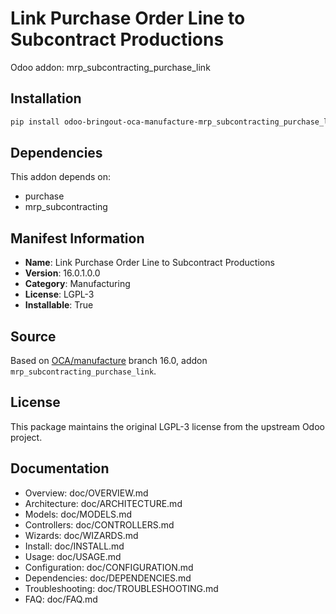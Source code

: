# Link Purchase Order Line to Subcontract Productions

Odoo addon: mrp_subcontracting_purchase_link

## Installation

```bash
pip install odoo-bringout-oca-manufacture-mrp_subcontracting_purchase_link
```

## Dependencies

This addon depends on:
- purchase
- mrp_subcontracting

## Manifest Information

- **Name**: Link Purchase Order Line to Subcontract Productions
- **Version**: 16.0.1.0.0
- **Category**: Manufacturing
- **License**: LGPL-3
- **Installable**: True

## Source

Based on [OCA/manufacture](https://github.com/OCA/manufacture) branch 16.0, addon `mrp_subcontracting_purchase_link`.

## License

This package maintains the original LGPL-3 license from the upstream Odoo project.

## Documentation

- Overview: doc/OVERVIEW.md
- Architecture: doc/ARCHITECTURE.md
- Models: doc/MODELS.md
- Controllers: doc/CONTROLLERS.md
- Wizards: doc/WIZARDS.md
- Install: doc/INSTALL.md
- Usage: doc/USAGE.md
- Configuration: doc/CONFIGURATION.md
- Dependencies: doc/DEPENDENCIES.md
- Troubleshooting: doc/TROUBLESHOOTING.md
- FAQ: doc/FAQ.md
